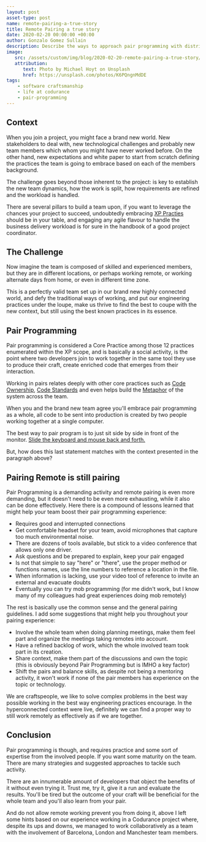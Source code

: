 ```yaml
---
layout: post
asset-type: post
name: remote-pairing-a-true-story
title: Remote Pairing a true story
date: 2020-02-20 00:00:00 +00:00
author: Gonzalo Gomez Sullain
description: Describe the ways to approach pair programming with distributed teams from a personal experience
image:
   src: /assets/custom/img/blog/2020-02-20-remote-pairing-a-true-story/post-main.jpg
   attribution:
      text: Photo by Michael Hoyt on Unsplash
      href: https://unsplash.com/photos/K6PQngnMdDE
tags:
    - software craftsmanship
    - life at codurance
    - pair-programming
---
```


## Context

When you join a project, you might face a brand new world. New stakeholders to deal with, new technological challenges and probably new team members which whom you might have never worked before. On the other hand, new expectations and white paper to start from scratch defining the practices the team is going to embrace based on each of the members background.

The challenge goes beyond those inherent to the project: is key to establish the new team dynamics, how the work is split, how requirements are refined and the workload is handled.

There are several pillars to build a team upon, if you want to leverage the chances your project to succeed, undoubtedly embracing [XP Practies](http://www.extremeprogramming.org/) should be in your table, and engaging any agile flavour to handle the business delivery workload is for sure in the handbook of a good project coordinator.

## The Challenge
Now imagine the team is composed of skilled and experienced members, but they are in different locations, or perhaps working remote, or working alternate days from home, or even in different time zone.

This is a perfectly valid team set up in our brand new highly connected world, and defy the traditional ways of working, and put our engineering practices under the loupe, make us thrive to find the best to coupe with the new context, but still using the best known practices in its essence.
 
## Pair Programming
Pair programming is considered a Core Practice among those 12 practices enumerated within the XP scope, and is basically a social activity, is the point where two developers join to work together in the same tool they use to produce their craft, create enriched code that emerges from their interaction.

Working in pairs relates deeply with other core practices such as [Code Ownership](https://ronjeffries.com/xprog/what-is-extreme-programming/#collective), [Code Standards](https://ronjeffries.com/xprog/what-is-extreme-programming/#coding) and even helps build the [Metaphor](https://ronjeffries.com/xprog/what-is-extreme-programming/#metaphor) of the system across the team.

When you and the brand new team agree you'll embrace pair programming as a whole, all code to be sent into production is created by two people working together at a single computer.

The best way to pair program is to just sit side by side in front of the monitor. [Slide the keyboard and mouse back and forth.](http://www.extremeprogramming.org/rules/pair.html)

But, how does this last statement matches with the context presented in the paragraph above?

## Pairing Remote is still pairing
Pair Programming is a demanding activity and remote pairing is even more demanding, but it doesn't need to be even more exhausting, while it also can be done effectively. Here there is a compound of lessons learned that might help your team boost their pair programming experience:

- Requires good and interrupted connections
- Get comfortable headset for your team, avoid microphones that capture too much environmental noise.
- There are dozens of tools available, but stick to a video conference that allows only one driver.
- Ask questions and be prepared to explain, keep your pair engaged
- Is not that simple to say "here" or "there", use the proper method or functions names, use the line numbers to reference a location in the file.
- When information is lacking, use your video tool of reference to invite an external and evacuate doubts
- Eventually you can try mob programming (for me didn't work, but I know many of my colleagues had great experiences doing mob remotely)

The rest is basically use the common sense and the general pairing guidelines. I add some suggestions that might help you throughout your pairing experience:
- Involve the whole team when doing planning meetings, make them feel part and organize the meetings taking remotes into account.
- Have a refined backlog of work, which the whole involved team took part in its creation.
- Share context, make them part of the discussions and own the topic (this is obviously beyond Pair Programming but is IMHO a key factor)
- Shift the pairs and balance skills, as despite not being a mentoring activity, it won't work if none of the pair members has experience on the topic or technology.

We are craftspeople, we like to solve complex problems in the best way possible working in the best way engineering practices encourage. In the hyperconnected context were live, definitely we can find a proper way to still work remotely as effectively as if we are together.

## Conclusion
Pair programming is though, and requires practice and some sort of expertise from the involved people. If you want some maturity on the team. There are many strategies and suggested approaches to tackle such activity.

There are an innumerable amount of developers that object the benefits of it without even trying it. Trust me, try it, give it a run and evaluate the results. You'll be tired but the outcome of your craft will be beneficial for the whole team and you'll also learn from your pair.

And do not allow remote working prevent you from doing it, above I left some hints based on our experience working in a Codurance project where, despite its ups and downs, we managed to work collaboratively as a team with the involvement of Barcelona, London and Manchester team members.
